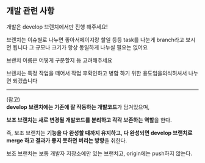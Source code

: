 ## 개발 관련 사항

개발은 develop 브랜치에서만 진행 해주세요!

브렌치는 이슈별로 나누면 좋아서페이지랑 할일 등등 task를 나눈게 branch라고 보시면 됩니다
그 규모나 크기가 항상 동일하게 나누실 필요는 없어요

브랜치 이름은 어떻게 구분할지 등 고려해주세요

브렌치는 특정 작업을 떼어서 작업 후확인하고 병합 하기 위한 용도임을의식허셔서 나누면 되겠습니다

---

(참고)  
**develop 브랜치에는 기존에 잘 작동하는 개발코드**가 담겨있으며,

**보조 브랜치는 새로 변경될 개발코드를 분리하고 각각 보존하는 역할**을 한다.

즉, 보조 브랜치는 **기능을 다 완성할 때까지 유지하고, 다 완성되면 develop 브랜치로 merge 하고 결과가 좋지 못하면 버리는 방향**을 취한다.

보조 브랜치는 보통 개발자 저장소에만 있는 브랜치고, origin에는 push하지 않는다.
